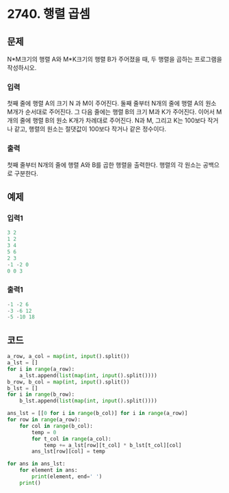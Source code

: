 # 2740. 행렬 곱셈



## 문제

N\*M크기의 행렬 A와 M\*K크기의 행렬 B가 주어졌을 때, 두 행렬을 곱하는 프로그램을 작성하시오.



### 입력

첫째 줄에 행렬 A의 크기 N 과 M이 주어진다. 둘째 줄부터 N개의 줄에 행렬 A의 원소 M개가 순서대로 주어진다. 그 다음 줄에는 행렬 B의 크기 M과 K가 주어진다. 이어서 M개의 줄에 행렬 B의 원소 K개가 차례대로 주어진다. N과 M, 그리고 K는 100보다 작거나 같고, 행렬의 원소는 절댓값이 100보다 작거나 같은 정수이다.

### 출력

첫째 줄부터 N개의 줄에 행렬 A와 B를 곱한 행렬을 출력한다. 행렬의 각 원소는 공백으로 구분한다.





## 예제

### 입력1

```python
3 2
1 2
3 4
5 6
2 3
-1 -2 0
0 0 3
```

### 출력1

```python
-1 -2 6
-3 -6 12
-5 -10 18
```





## 코드

```python
a_row, a_col = map(int, input().split())
a_lst = []
for i in range(a_row):
    a_lst.append(list(map(int, input().split())))
b_row, b_col = map(int, input().split())
b_lst = []
for i in range(b_row):
    b_lst.append(list(map(int, input().split())))

ans_lst = [[0 for i in range(b_col)] for i in range(a_row)]
for row in range(a_row):
    for col in range(b_col):
        temp = 0
        for t_col in range(a_col):
            temp += a_lst[row][t_col] * b_lst[t_col][col]
        ans_lst[row][col] = temp

for ans in ans_lst:
    for element in ans:
        print(element, end=' ')
    print()
```













